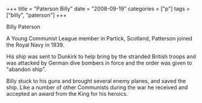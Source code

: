 +++
title = "Paterson Billy"
date = "2008-09-19"
categories = ["p"]
tags = ["billy", "paterson"]
+++

Billy Paterson

A Young Communist League member in Partick, Scotland, Patterson joined the Royal Navy in 1939.

His ship was sent to Dunkirk to help bring by the stranded British troops and was attacked by German dive bombers in force and the order was given to "abandon ship".

Billy stuck to his guns and brought several enemy planes, and saved the ship. Like a number of other Communists during the war he received and accepted an award from the King for his heroics.

